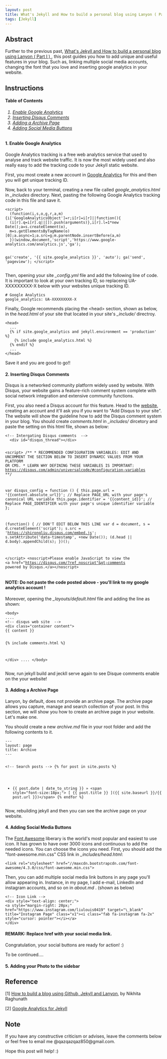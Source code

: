```yaml
---
layout: post
title: What's Jekyll and How to build a personal blog using Lanyon ( Part II )
tags: [Jekyll] 
---
```


## Abstract

Further to the previous past,
<a href="{{ site.baseurl }}/2018-09-09/whats-jekyll-part-I/">
  What's Jekyll and How to build a personal blog using Lanyon ( Part I )
</a>, this post guides you how to add unique and useful features in your blog. Such as, linking multiple social media accounts, changing the font that you love and inserting google analytics in your website.

## Instructions

<h4><a name="TableContent"></a> Table of Contents</h4>

<h6><ol> 
	<li><a href="#EnableAnalytics">Enable Google Analytics</a></li>
	<li><a href="#InsertDisqus">Inserting Disqus Comments</a></li>
	<li><a href="#AddArchive">Adding a Archive Page</a></li>
	<li><a href="#AddSocial">Adding Social Media Buttons</a></li>
</ol></h6>

<h4><a name="EnableAnalytics"></a>  1. Enable Google Analytics</h4>

Google Analytics tracking is a free web analytics service that used to analyse and track website traffic. It is now the most widely used and also really easy to add the tracking code to your Jekyll static website.

First, you most create a new account in [Google Analytics](https://www.google.com/url?sa=t&rct=j&q=&esrc=s&source=web&cd=1&ved=2ahUKEwibhsvpisLdAhXHWrwKHRPTDPcQFjAAegQIAxAC&url=https%3A%2F%2Fanalytics.google.com%2F&usg=AOvVaw1Jx9i6a4S_nl7I67YnB98r) for this and then you will get unique tracking ID.

Now, back to your terminal, creating a new file called *google\_analytics.html* in *\_includes* directory. Next, pasting the following Google Analytics tracking code in this file and save it.

<div class="language-shell highlighter-rouge"><pre class="highlight"><code class="hljs ruby"><span class="nb">&lt;script&gt;
  (function(i,s,o,g,r,a,m){i['GoogleAnalyticsObject']=r;i[r]=i[r]||function(){
  (i[r].q=i[r].q||[]).push(arguments)},i[r].l=1&#42;new Date();a=s.createElement(o),
  m=s.getElementsByTagName(o)[0];a.async=1;a.src=g;m.parentNode.insertBefore(a,m)
  })(window,document,'script','https://www.google-analytics.com/analytics.js','ga');

  ga('create', '&#123;&#123; site.google_analytics &#125;&#125;', 'auto');
  ga('send', 'pageview');
&lt;/script&gt;
</span></code></pre></div>

Then, opening your site *\_config.yml* file and add the following line of code. It is important to look at your own tracking ID, so replaceing UA-XXXXXXXXX-X below with your websites unique tracking ID. 

<div class="language-shell highlighter-rouge"><pre class="highlight"><code class="hljs ruby"><span class="nb"># Google Analytics
google_analytics: UA-XXXXXXXXX-X 
</span></code></pre></div>

Finally, Google recommends placing the &lt;head&gt; section, shown as below, in the *head.html* of your site that located in your site's *\_include/* directroy.

<div class="language-shell highlighter-rouge"><pre class="highlight"><code class="hljs ruby"><span class="nb">&lt;head&gt; 
  ...
  &#123;% if site.google_analytics and jekyll.environment == 'production' %&#125;
    &#123;% include google_analytics.html %&#125;
  &#123;% endif %&#125;
  ...
&lt;/head&gt; 
</span></code></pre></div>

Save it and you are good to go!! 

<h4><a name="InsertDisqus"></a>  2. Inserting Disqus Comments</h4>

Disqus is a networked community platform widely used by website. With Disqus, your website gains a feature-rich comment system complete with social network integration and extensive community functions. 


First, you also need a Disqus account for this feature. Head to the [website](https://disqus.com), creating an account and it'll ask you if you want to "Add Disqus to your site". The website will show the guideline how to add the Disqus comment system in your blog. You should create *comments.html* in *_includes/* dircetory and paste the setting on this html file, shown as below:

<div class="language-shell highlighter-rouge"><pre class="highlight"><code class="hljs ruby"><span class="nb">&lt;!-- Intergating Disqus comments  --&gt;
  &lt;div id="disqus_thread"&gt;&lt;/div&gt;

&lt;script&gt;
/&#42;&#42;
&#42;  RECOMMENDED CONFIGURATION VARIABLES: EDIT AND UNCOMMENT THE SECTION BELOW TO INSERT DYNAMIC VALUES FROM YOUR PLATFORM OR CMS.
&#42;  LEARN WHY DEFINING THESE VARIABLES IS IMPORTANT: https://disqus.com/admin/universalcode/#configuration-variables &#42;&#42;/

  var disqus_config = function () &#123;
    this.page.url = '&#123;&#123;content.absolute_url&#125;&#125;';  // Replace PAGE_URL with your page's canonical URL variable
    this.page.identifier = '&#123;&#123;content_id&#125;&#125;';  // Replace PAGE_IDENTIFIER with your page's unique identifier variable
  &#125;;

  (function() &#123; // DON'T EDIT BELOW THIS LINE
    var d = document, s = d.createElement('script');
    s.src = 'https://shirongliu.disqus.com/embed.js';
    s.setAttribute('data-timestamp', +new Date());
    (d.head || d.body).appendChild(s);
  &#125;)();

&lt;/script&gt;
&lt;noscript&gt;Please enable JavaScript to view the &lt;a href="https://disqus.com/?ref_noscript"&gt;comments powered by Disqus.&lt;/a&gt;&lt;/noscript&gt;
</span></code></pre></div>

#### **NOTE: Do not paste the code posted above - you’ll link to my google analytics account !**

Moreover, opening the *_layouts/default.html* file and adding the line as shown:

<div class="language-shell highlighter-rouge"><pre class="highlight"><code class="hljs ruby"><span class="nb">&lt;body&gt;
....
&lt;!-- disqus web site  --&gt;
&lt;div class="container content"&gt;
&#123;&#123; content &#125;&#125;

  &#123;% include comments.html %&#125;

&lt;/div&gt;
....
&lt;/body&gt;
</span></code></pre></div>

Now, run jekyll build and jeckll serve again to see Disque comments enable on the your website!

<h4><a name="AddArchive"></a>  3. Adding a Archive Page</h4>

Lanyon, by default, does not provide an archive page. The archive page allows you capture, manage and search collection of your post. In this section, we will show you how to create an archive page in your website. Let's make one. 

You should create a new *archive.md* file in your root folder and add the following contents to it.

<div class="language-shell highlighter-rouge"><pre class="highlight"><code class="hljs ruby"><span class="nb">---
layout: page
title: Archive
---

&lt;!-- Search posts --&gt;
&#123;% for post in site.posts %&#125;
  * &#123;&#123; post.date | date_to_string &#125;&#125; &raquo;
  &lt;span style="font-size:18px;"&gt; [ &#123;&#123; post.title &#125;&#125; ](&#123;&#123; site.baseurl &#125;&#125;/&#123;&#123; post.url &#125;&#125;)&lt;/span&gt;
&#123;% endfor %&#125;
</span></code></pre></div>

Now, rebuilding jekyll and then you can see the archive page on your website. 

<h4><a name="AddSocial"></a>  4. Adding Social Media Buttons</h4>

The [Font Awesome](https://fontawesome.com/?from=io) liberary is the world's most popular and easiest to use icon. It has grown to have over 3000 icons and continuous to add the needed icons. You can choose the icons you need. 
First, you should add the "font-awesome.min.css" CSS link in *_includes/head.html*:

<div class="language-shell highlighter-rouge"><pre class="highlight"><code class="hljs ruby"><span class="nb">&lt;link rel="stylesheet" href="//maxcdn.bootstrapcdn.com/font-awesome/4.3.0/css/font-awesome.min.css"&gt;
</span></code></pre></div>

Then, you can add multiple social media link buttons in any page you'll allow appearing in. Instance, in my page, I add e-mail, LinkedIn and instagram accounts, and so on in *about.md* . (shown as below)

<div class="language-shell highlighter-rouge"><pre class="highlight"><code class="hljs ruby"><span class="nb">&lt;!-- Icon Link --&gt;
&lt;div style=&quot;text-align: center;&quot;&gt;
&lt;a style=&quot;margin-right: 20px;&quot; href=&quot;https://www.instagram.com/liulouis0419&quot; target=&quot;\_blank&quot; title=&quot;Instagram Page&quot; class=&quot;x1&quot;&gt;&lt;i class=&quot;fab fa-instagram fa-2x&quot; style=&quot;cursor: pointer&quot;&gt;&lt;/i&gt;&lt;/a&gt;
&lt;/div&gt;
</span></code></pre></div>

#### **REMARK: Replace href with your social media link.** 

Congratulation, your social buttons are ready for action! :)  

To be continued....

<h4><a name="AddPhoto"></a>  5. Adding your Photo to the sidebar</h4>

## Reference
[1] [How to build a blog using Github, Jekyll and Lanyon](https://nikhita.github.io//build-blog-using-github-jekyll#using-lanyon), by Nikhita Raghunath

[2] [Google Analytics for Jekyll](https://desiredpersona.com/google-analytics-jekyll/)

## Note
<p>If you have any constructive criticism or advises, leave the comments below or feel free to email me @qazqazqaz850@gmail.com.

Hope this post will help! :)
</p>